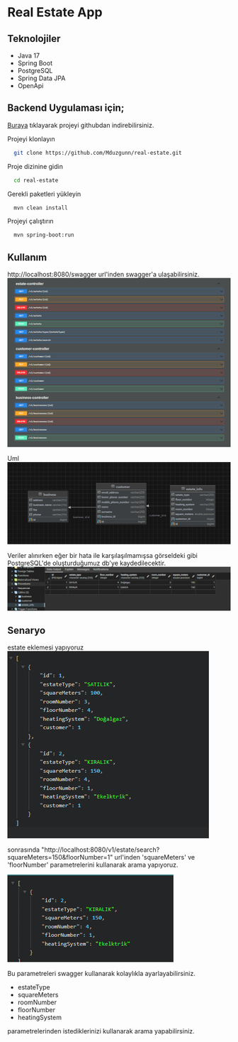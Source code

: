 # Real Estate App
## Teknolojiler

- Java 17
- Spring Boot
- PostgreSQL
- Spring Data JPA
- OpenApi


## Backend Uygulaması için;
[Buraya](https://github.com/Mduzgunn/real-estate) tıklayarak projeyi githubdan indirebilirsiniz.

Projeyi klonlayın
```bash
  git clone https://github.com/Mduzgunn/real-estate.git
```

Proje dizinine gidin
```bash
  cd real-estate
```

Gerekli paketleri yükleyin
```bash
  mvn clean install
```

Projeyi çalıştırın
```bash
  mvn spring-boot:run
```

## Kullanım
http://localhost:8080/swagger url'inden swagger'a ulaşabilirsiniz.
![](src/main/resources/images/api.PNG)

Uml
![](src/main/resources/images/diagram.PNG)

Veriler alınırken eğer bir hata ile karşılaşılmamışsa görseldeki gibi PostgreSQL'de oluşturduğumuz db'ye kaydedilecektir.
![](src/main/resources/images/db.PNG)


## Senaryo
estate eklemesi yapıyoruz
![](src/main/resources/images/senaryo1.PNG)

sonrasında "http://localhost:8080/v1/estate/search?squareMeters=150&floorNumber=1" url'inden 'squareMeters' ve 'floorNumber' parametrelerini kullanarak arama yapıyoruz.

![](src/main/resources/images/senaryo2.PNG)


Bu parametreleri swagger kullanarak kolaylıkla ayarlayabilirsiniz.
- estateType
- squareMeters
- roomNumber
- floorNumber
- heatingSystem 

parametrelerinden istediklerinizi kullanarak arama yapabilirsiniz.


